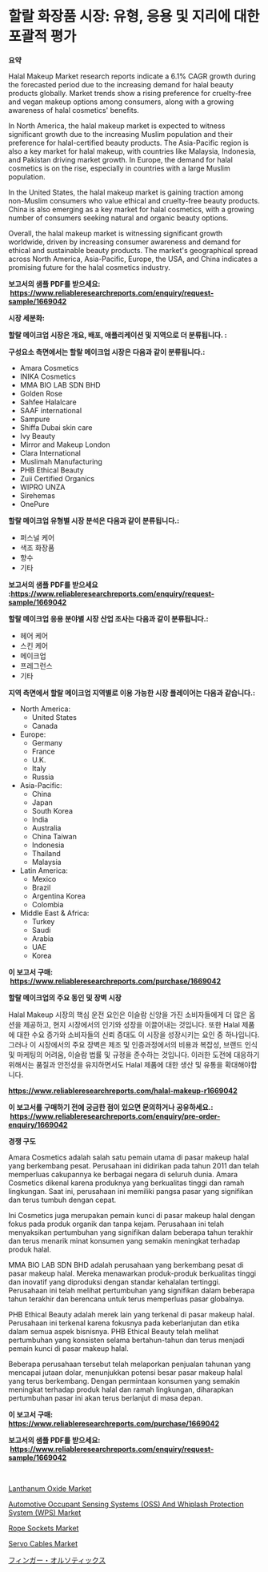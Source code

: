 <p><h1>할랄 화장품 시장: 유형, 응용 및 지리에 대한 포괄적 평가</h1></p><p><strong>요약</strong></p>
<p><p>Halal Makeup Market research reports indicate a 6.1% CAGR growth during the forecasted period due to the increasing demand for halal beauty products globally. Market trends show a rising preference for cruelty-free and vegan makeup options among consumers, along with a growing awareness of halal cosmetics' benefits.</p><p>In North America, the halal makeup market is expected to witness significant growth due to the increasing Muslim population and their preference for halal-certified beauty products. The Asia-Pacific region is also a key market for halal makeup, with countries like Malaysia, Indonesia, and Pakistan driving market growth. In Europe, the demand for halal cosmetics is on the rise, especially in countries with a large Muslim population.</p><p>In the United States, the halal makeup market is gaining traction among non-Muslim consumers who value ethical and cruelty-free beauty products. China is also emerging as a key market for halal cosmetics, with a growing number of consumers seeking natural and organic beauty options.</p><p>Overall, the halal makeup market is witnessing significant growth worldwide, driven by increasing consumer awareness and demand for ethical and sustainable beauty products. The market's geographical spread across North America, Asia-Pacific, Europe, the USA, and China indicates a promising future for the halal cosmetics industry.</p></p>
<p><strong>보고서의 샘플 PDF를 받으세요: &nbsp;<a href="https://www.reliableresearchreports.com/enquiry/request-sample/1669042">https://www.reliableresearchreports.com/enquiry/request-sample/1669042</a></strong></p>
<p><strong>시장 세분화:</strong></p>
<p><strong> 할랄 메이크업 시장은 개요, 배포, 애플리케이션 및 지역으로 더 분류됩니다. :</strong></p>
<p><strong>구성요소 측면에서는 할랄 메이크업 시장은 다음과 같이 분류됩니다.:</strong></p>
<p><ul><li>Amara Cosmetics</li><li>INIKA Cosmetics</li><li>MMA BIO LAB SDN BHD</li><li>Golden Rose</li><li>Sahfee Halalcare</li><li>SAAF international</li><li>Sampure</li><li>Shiffa Dubai skin care</li><li>Ivy Beauty</li><li>Mirror and Makeup London</li><li>Clara International</li><li>Muslimah Manufacturing</li><li>PHB Ethical Beauty</li><li>Zuii Certified Organics</li><li>WIPRO UNZA</li><li>Sirehemas</li><li>OnePure</li></ul></p>
<p><strong> 할랄 메이크업 유형별 시장 분석은 다음과 같이 분류됩니다.:</strong></p>
<p><ul><li>퍼스널 케어</li><li>색조 화장품</li><li>향수</li><li>기타</li></ul></p>
<p><strong>보고서의 샘플 PDF를 받으세요 :<a href="https://www.reliableresearchreports.com/enquiry/request-sample/1669042">https://www.reliableresearchreports.com/enquiry/request-sample/1669042</a></strong></p>
<p><strong> 할랄 메이크업 응용 분야별 시장 산업 조사는 다음과 같이 분류됩니다.:</strong></p>
<p><ul><li>헤어 케어</li><li>스킨 케어</li><li>메이크업</li><li>프레그런스</li><li>기타</li></ul></p>
<p><strong>지역 측면에서 할랄 메이크업 지역별로 이용 가능한 시장 플레이어는 다음과 같습니다.:</strong></p>
<p><ul>
    <li>
        North America:
        <ul>
            <li>United States</li>
            <li>Canada</li>
        </ul>
    </li>
    <li>
        Europe:
        <ul>
            <li>Germany</li>
            <li>France</li>
            <li>U.K.</li>
            <li>Italy</li>
            <li>Russia</li>
        </ul>
    </li>
    <li>
        Asia-Pacific:
        <ul>
            <li>China</li>
            <li>Japan</li>
            <li>South Korea</li>
            <li>India</li>
            <li>Australia</li>
            <li>China Taiwan</li>
            <li>Indonesia</li>
            <li>Thailand</li>
            <li>Malaysia</li>
        </ul>
    </li>
    <li>
        Latin America:
        <ul>
            <li>Mexico</li>
            <li>Brazil</li>
            <li>Argentina Korea</li>
            <li>Colombia</li>
        </ul>
    </li>
    <li>
        Middle East & Africa:
        <ul>
            <li>Turkey</li>
            <li>Saudi</li>
            <li>Arabia</li>
            <li>UAE</li>
            <li>Korea</li>
        </ul>
    </li>
    </ul></p>
<p><strong>이 보고서 구매: &nbsp;<a href="https://www.reliableresearchreports.com/purchase/1669042">https://www.reliableresearchreports.com/purchase/1669042</a></strong></p>
<p><strong>할랄 메이크업의 주요 동인 및 장벽 시장</strong></p>
<p><p>Halal Makeup 시장의 핵심 운전 요인은 이슬람 신앙을 가진 소비자들에게 더 많은 옵션을 제공하고, 현지 시장에서의 인기와 성장을 이끌어내는 것입니다. 또한 Halal 제품에 대한 수요 증가와 소비자들의 신뢰 증대도 이 시장을 성장시키는 요인 중 하나입니다. 그러나 이 시장에서의 주요 장벽은 제조 및 인증과정에서의 비용과 복잡성, 브랜드 인식 및 마케팅의 어려움, 이슬람 법률 및 규정을 준수하는 것입니다. 이러한 도전에 대응하기 위해서는 품질과 안전성을 유지하면서도 Halal 제품에 대한 생산 및 유통을 확대해야합니다.</p></p>
<p><strong><a href="https://www.reliableresearchreports.com/halal-makeup-r1669042">https://www.reliableresearchreports.com/halal-makeup-r1669042</a></strong></p>
<p><strong>이 보고서를 구매하기 전에 궁금한 점이 있으면 문의하거나 공유하세요.: &nbsp;<a href="https://www.reliableresearchreports.com/enquiry/pre-order-enquiry/1669042">https://www.reliableresearchreports.com/enquiry/pre-order-enquiry/1669042</a></strong></p>
<p><strong>경쟁 구도</strong></p>
<p><p>Amara Cosmetics adalah salah satu pemain utama di pasar makeup halal yang berkembang pesat. Perusahaan ini didirikan pada tahun 2011 dan telah memperluas cakupannya ke berbagai negara di seluruh dunia. Amara Cosmetics dikenal karena produknya yang berkualitas tinggi dan ramah lingkungan. Saat ini, perusahaan ini memiliki pangsa pasar yang signifikan dan terus tumbuh dengan cepat.</p><p>Ini Cosmetics juga merupakan pemain kunci di pasar makeup halal dengan fokus pada produk organik dan tanpa kejam. Perusahaan ini telah menyaksikan pertumbuhan yang signifikan dalam beberapa tahun terakhir dan terus menarik minat konsumen yang semakin meningkat terhadap produk halal.</p><p>MMA BIO LAB SDN BHD adalah perusahaan yang berkembang pesat di pasar makeup halal. Mereka menawarkan produk-produk berkualitas tinggi dan inovatif yang diproduksi dengan standar kehalalan tertinggi. Perusahaan ini telah melihat pertumbuhan yang signifikan dalam beberapa tahun terakhir dan berencana untuk terus memperluas pasar globalnya.</p><p>PHB Ethical Beauty adalah merek lain yang terkenal di pasar makeup halal. Perusahaan ini terkenal karena fokusnya pada keberlanjutan dan etika dalam semua aspek bisnisnya. PHB Ethical Beauty telah melihat pertumbuhan yang konsisten selama bertahun-tahun dan terus menjadi pemain kunci di pasar makeup halal.</p><p>Beberapa perusahaan tersebut telah melaporkan penjualan tahunan yang mencapai jutaan dolar, menunjukkan potensi besar pasar makeup halal yang terus berkembang. Dengan permintaan konsumen yang semakin meningkat terhadap produk halal dan ramah lingkungan, diharapkan pertumbuhan pasar ini akan terus berlanjut di masa depan.</p></p>
<p><strong>이 보고서 구매: &nbsp; <a href="https://www.reliableresearchreports.com/purchase/1669042">https://www.reliableresearchreports.com/purchase/1669042</a></strong></p>
<p><strong>보고서의 샘플 PDF를 받으세요: &nbsp;<a href="https://www.reliableresearchreports.com/enquiry/request-sample/1669042">https://www.reliableresearchreports.com/enquiry/request-sample/1669042</a></strong><strong></strong></p>
<p>&nbsp;</p>
<p><p><a href="https://cat-emmental-94b.notion.site/Decoding-the-Lanthanum-Oxide-Market-A-Deep-Dive-into-the-Latest-Market-Trends-Market-Segmentation--ca65e1105ccb43e6b275919b201cd2ca">Lanthanum Oxide Market</a></p><p><a href="https://issuu.com/reportprime-2/docs/automotive-occupant-sensing-systems-oss-and-whipla">Automotive Occupant Sensing Systems (OSS) And Whiplash Protection System (WPS) Market</a></p><p><a href="https://view.publitas.com/reportprime-1/rope-sockets-market-size-and-examines-its-market-scope-with-a-primary-focus-on-growth-opportunities-and-forecasted-trends-spanning-from-2024-to-2031/">Rope Sockets Market</a></p><p><a href="https://view.publitas.com/reportprime-1/servo-cables-market-size-furnishes-valuable-information-encompassing-market-share-market-trends-and-projections-spanning-from-2024-to-2031/">Servo Cables Market</a></p><p><a href="https://github.com/pepo3k/Market-Research-Report-List-1/blob/main/575726917733.md">フィンガー・オルソティックス</a></p></p>